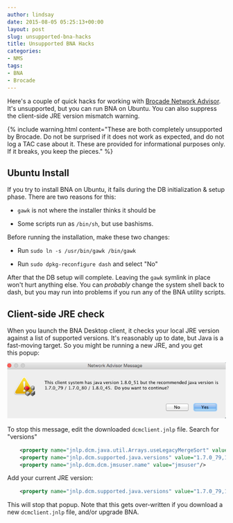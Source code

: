 ```yaml
---
author: lindsay
date: 2015-08-05 05:25:13+00:00
layout: post
slug: unsupported-bna-hacks
title: Unsupported BNA Hacks
categories:
- NMS
tags:
- BNA
- Brocade
---
```


Here's a couple of quick hacks for working with [Brocade Network Advisor](http://www.brocade.com/en/products-services/network-management/brocade-network-advisor.html). It's unsupported, but you can run BNA on Ubuntu. You can also suppress the client-side JRE version mismatch warning.

{% include warning.html content="These are both completely unsupported by Brocade. Do not be surprised if it does not work as expected, and do not log a TAC case about it. These are provided for informational purposes only. If it breaks, you keep the pieces." %}




## Ubuntu Install



If you try to install BNA on Ubuntu, it fails during the DB initialization & setup phase. There are two reasons for this:



  * `gawk` is not where the installer thinks it should be

  * Some scripts run as `/bin/sh`, but use bashisms.


Before running the installation, make these two changes:


  * Run `sudo ln -s /usr/bin/gawk /bin/gawk`

  * Run `sudo dpkg-reconfigure dash` and select "No"


After that the DB setup will complete. Leaving the `gawk` symlink in place won't hurt anything else. You can _probably_ change the system shell back to dash, but you may run into problems if you run any of the BNA utility scripts.



## Client-side JRE check



When you launch the BNA Desktop client, it checks your local JRE version against a list of supported versions. It's reasonably up to date, but Java is a fast-moving target. So you might be running a new JRE, and you get this popup:

[![java version warning](/assets/2015/08/java-version-warning.png)](/assets/2015/08/java-version-warning.png)

To stop this message, edit the downloaded `dcmclient.jnlp` file. Search for "versions"


```xml
    <property name="jnlp.dcm.java.util.Arrays.useLegacyMergeSort" value="true"/>
    <property name="jnlp.dcm.supported.java.versions" value="1.7.0_79,1.7.0_80,1.8.0_45"/>
    <property name="jnlp.dcm.dcm.jmsuser.name" value="jmsuser"/>
```


Add your current JRE version:


```xml
    <property name="jnlp.dcm.supported.java.versions" value="1.7.0_79,1.7.0_80,1.8.0_45,1.8.0_51"/>
```


This will stop that popup. Note that this gets over-written if you download a new `dcmclient.jnlp` file, and/or upgrade BNA.
